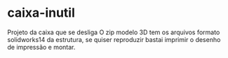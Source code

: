 # caixa-inutil
Projeto da caixa que se desliga
O zip modelo 3D tem os arquivos formato solidworks14 da estrutura, se quiser reproduzir bastai imprimir o desenho de impressão e montar.

